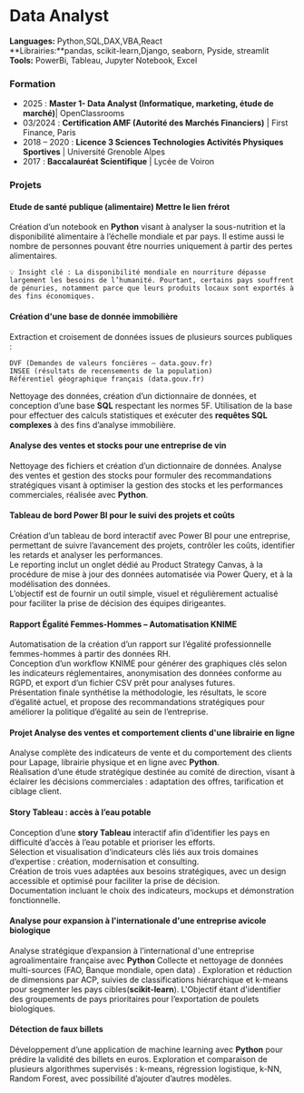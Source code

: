# Data Analyst
**Languages:** Python,SQL,DAX,VBA,React  
**Librairies:**pandas, scikit-learn,Django, seaborn, Pyside, streamlit  
**Tools:** PowerBi, Tableau, Jupyter Notebook, Excel  

### Formation
- 2025 : **Master 1- Data Analyst (Informatique, marketing, étude de marché)**| OpenClassrooms
- 03/2024 : **Certification AMF (Autorité des Marchés Financiers)** | First Finance, Paris
- 2018 – 2020 : **Licence 3 Sciences Technologies Activités Physiques Sportives**  | Université Grenoble Alpes
- 2017 : **Baccalauréat Scientifique** | Lycée de Voiron

### Projets

#### Etude de santé publique (alimentaire) Mettre le lien frérot
Création d’un notebook en **Python** visant à analyser la sous-nutrition et la disponibilité alimentaire à l’échelle mondiale et par pays.
Il estime aussi le nombre de personnes pouvant être nourries uniquement à partir des pertes alimentaires.
    
    💡 Insight clé : La disponibilité mondiale en nourriture dépasse largement les besoins de l’humanité. Pourtant, certains pays souffrent de pénuries, notamment parce que leurs produits locaux sont exportés à des fins économiques.

#### Création d'une base de donnée immobilière
Extraction et croisement de données issues de plusieurs sources publiques :

    DVF (Demandes de valeurs foncières – data.gouv.fr)
    INSEE (résultats de recensements de la population)
    Référentiel géographique français (data.gouv.fr)

Nettoyage des données, création d’un dictionnaire de données, et conception d’une base **SQL** respectant les normes 5F.
Utilisation de la base pour effectuer des calculs statistiques et exécuter des **requêtes SQL complexes** à des fins d’analyse immobilière.

#### Analyse des ventes et stocks pour une entreprise de vin

Nettoyage des fichiers et création d’un dictionnaire de données. Analyse des ventes et gestion des stocks pour formuler des recommandations stratégiques visant à optimiser la gestion des stocks et les performances commerciales, réalisée avec **Python**.

#### Tableau de bord Power BI pour le suivi des projets et coûts 

Création d’un tableau de bord interactif avec Power BI pour une entreprise, permettant de suivre l’avancement des projets, contrôler les coûts, identifier les retards et analyser les performances.    
Le reporting inclut un onglet dédié au Product Strategy Canvas, à la procédure de mise à jour des données automatisée via Power Query, et à la modélisation des données.  
L’objectif est de fournir un outil simple, visuel et régulièrement actualisé pour faciliter la prise de décision des équipes dirigeantes.  

#### Rapport Égalité Femmes-Hommes – Automatisation **KNIME**
Automatisation de la création d’un rapport sur l’égalité professionnelle femmes-hommes à partir des données RH.  
Conception d’un workflow KNIME pour générer des graphiques clés selon les indicateurs réglementaires, anonymisation des données conforme au RGPD, et export d’un fichier CSV prêt pour analyses futures.  
Présentation finale synthétise la méthodologie, les résultats, le score d’égalité actuel, et propose des recommandations stratégiques pour améliorer la politique d’égalité au sein de l’entreprise.  

#### Projet Analyse des ventes et comportement clients d'une librairie en ligne

Analyse complète des indicateurs de vente et du comportement des clients pour Lapage, librairie physique et en ligne avec **Python**.  
Réalisation d’une étude stratégique destinée au comité de direction, visant à éclairer les décisions commerciales : adaptation des offres, tarification et ciblage client.

#### **Story Tableau** : accès à l’eau potable
Conception d’une **story Tableau** interactif afin d’identifier les pays en difficulté d’accès à l’eau potable et prioriser les efforts.  
Sélection et visualisation d’indicateurs clés liés aux trois domaines d’expertise : création, modernisation et consulting.  
Création de trois vues adaptées aux besoins stratégiques, avec un design accessible et optimisé pour faciliter la prise de décision.  
Documentation incluant le choix des indicateurs, mockups et démonstration fonctionnelle.  

#### Analyse pour expansion à l'internationale d'une entreprise avicole biologique
Analyse stratégique d’expansion à l’international d'une entreprise agroalimentaire française avec **Python**
Collecte et nettoyage de données multi-sources (FAO, Banque mondiale, open data) .
Exploration et réduction de dimensions par ACP, suivies de classifications hiérarchique et k-means pour segmenter les pays cibles(**scikit-learn**).
L'Objectif étant d'identifier des groupements de pays prioritaires pour l’exportation de poulets biologiques.

#### Détection de faux billets
Développement d’une application de machine learning avec **Python** pour prédire la validité des billets en euros.
Exploration et comparaison de plusieurs algorithmes supervisés : k-means, régression logistique, k-NN, Random Forest, avec possibilité d’ajouter d’autres modèles.





